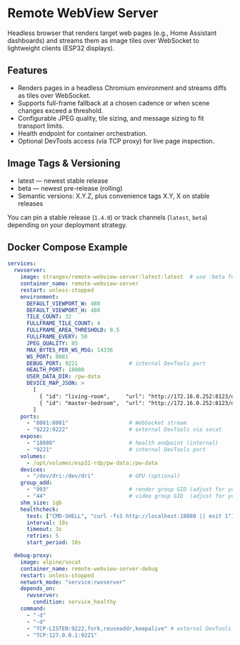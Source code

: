 # Remote WebView Server

Headless browser that renders target web pages (e.g., Home Assistant dashboards) and streams them as image tiles over WebSocket to lightweight clients (ESP32 displays).

## Features

- Renders pages in a headless Chromium environment and streams diffs as tiles over WebSocket.
- Supports full-frame fallback at a chosen cadence or when scene changes exceed a threshold.
- Configurable JPEG quality, tile sizing, and message sizing to fit transport limits.
- Health endpoint for container orchestration.
- Optional DevTools access (via TCP proxy) for live page inspection.

## Image Tags & Versioning
- latest — newest stable release
- beta — newest pre-release (rolling)
- Semantic versions: X.Y.Z, plus convenience tags X.Y, X on stable releases

You can pin a stable release (`1.4.0`) or track channels (`latest`, `beta`) depending on your deployment strategy.

## Docker Compose Example

```yaml
services:
  rwvserver:
    image: strangev/remote-webview-server:latest:latest  # use :beta for pre-release
    container_name: remote-webview-server
    restart: unless-stopped
    environment:
      DEFAULT_VIEWPORT_W: 480
      DEFAULT_VIEWPORT_H: 480
      TILE_COUNT: 32
      FULLFRAME_TILE_COUNT: 4
      FULLFRAME_AREA_THRESHOLD: 0.5
      FULLFRAME_EVERY: 50
      JPEG_QUALITY: 85
      MAX_BYTES_PER_WS_MSG: 14336
      WS_PORT: 8081
      DEBUG_PORT: 9221                # internal DevTools port
      HEALTH_PORT: 18080
      USER_DATA_DIR: /pw-data
      DEVICE_MAP_JSON: >
        [
          { "id": "living-room",     "url": "http://172.16.0.252:8123/dashboard-mobile/0" },
          { "id": "master-bedroom",  "url": "http://172.16.0.252:8123/dashboard-mobile/1" }
        ]
    ports:
      - "8081:8081"                   # WebSocket stream
      - "9222:9222"                   # external DevTools via socat
    expose:
      - "18080"                       # health endpoint (internal)
      - "9221"                        # internal DevTools port
    volumes:
      - /opt/volumes/esp32-rdp/pw-data:/pw-data
    devices:
      - "/dev/dri:/dev/dri"           # GPU (optional)
    group_add:
      - "993"                         # render group GID (adjust for your host)
      - "44"                          # video group GID  (adjust for your host)
    shm_size: 1gb
    healthcheck:
      test: ["CMD-SHELL", "curl -fsS http://localhost:18080 || exit 1"]
      interval: 10s
      timeout: 3s
      retries: 5
      start_period: 10s

  debug-proxy:
    image: alpine/socat
    container_name: remote-webview-server-debug
    restart: unless-stopped
    network_mode: "service:rwvserver"
    depends_on:
      rwvserver:
        condition: service_healthy
    command:
      - "-d"
      - "-d"
      - "TCP-LISTEN:9222,fork,reuseaddr,keepalive" # external DevTools port
      - "TCP:127.0.0.1:9221"

```
